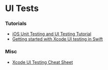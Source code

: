 # UI Tests

### Tutorials
- [iOS Unit Testing and UI Testing Tutorial](https://www.raywenderlich.com/21020457-ios-unit-testing-and-ui-testing-tutorial)
- [Getting started with Xcode UI testing in Swift](https://www.swiftbysundell.com/articles/getting-started-with-xcode-ui-testing-in-swift/)

### Misc
- [Xcode UI Testing Cheat Sheet](https://www.hackingwithswift.com/articles/148/xcode-ui-testing-cheat-sheet)